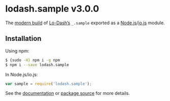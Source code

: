 # lodash.sample v3.0.0

The [modern build](https://github.com/lodash/lodash/wiki/Build-Differences) of [Lo-Dash’s](https://lodash.com/) `_.sample` exported as a [Node.js](http://nodejs.org/)/[io.js](https://iojs.org/) module.

## Installation

Using npm:

```bash
$ {sudo -H} npm i -g npm
$ npm i --save lodash.sample
```

In Node.js/io.js:

```js
var sample = require('lodash.sample');
```

See the [documentation](https://lodash.com/docs#sample) or [package source](https://github.com/lodash/lodash/blob/3.0.0-npm-packages/lodash.sample) for more details.
